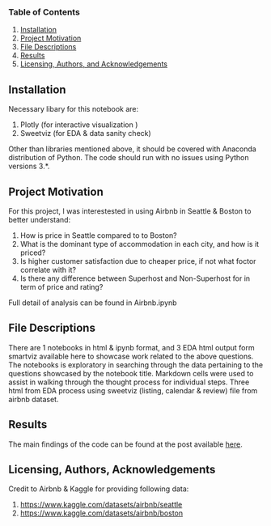 
### Table of Contents

1. [Installation](#installation)
2. [Project Motivation](#motivation)
3. [File Descriptions](#files)
4. [Results](#results)
5. [Licensing, Authors, and Acknowledgements](#licensing)

## Installation <a name="installation"></a>

Necessary libary for this notebook are:
1. Plotly (for interactive visualization )
2. Sweetviz (for EDA & data sanity check)

Other than libraries mentioned above,  it should be covered with Anaconda distribution of Python.  The code should run with no issues using Python versions 3.*.


## Project Motivation<a name="motivation"></a>

For this project, I was interestested in using Airbnb in Seattle & Boston to better understand:
1. How is price in Seattle compared to to Boston?
2. What is the dominant type of accommodation in each city, and how is it priced?
3. Is higher customer satisfaction due to cheaper price, if not what foctor correlate with it?
4. Is there any difference between Superhost and Non-Superhost for in term of price and rating?

Full detail of analysis can be found in Airbnb.ipynb


## File Descriptions <a name="files"></a>

There are 1 notebooks in html & ipynb format, and 3 EDA html output form smartviz available here to showcase work related to the above questions. The notebooks is exploratory in searching through the data pertaining to the questions showcased by the notebook title.  Markdown cells were used to assist in walking through the thought process for individual steps.
Three html from EDA process using sweetviz (listing, calendar & review) file from airbnb dataset.


## Results<a name="results"></a>

The main findings of the code can be found at the post available [here](https://medium.com/@wahyusejatiroso/airbnb-in-seattle-vs-boston-a-comparison-of-pricing-customer-satisfaction-and-superhost-status-2ce4d204caaa).

## Licensing, Authors, Acknowledgements<a name="licensing"></a>

Credit to Airbnb & Kaggle for providing following data:
1. https://www.kaggle.com/datasets/airbnb/seattle
2. https://www.kaggle.com/datasets/airbnb/boston

